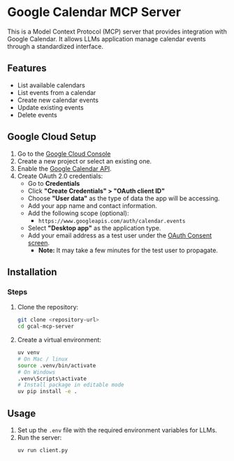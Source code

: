 # Google Calendar MCP Server

This is a Model Context Protocol (MCP) server that provides integration with Google Calendar. 
It allows LLMs application manage calendar events through a standardized interface.

## Features

- List available calendars
- List events from a calendar
- Create new calendar events
- Update existing events
- Delete events

## Google Cloud Setup

1. Go to the [Google Cloud Console](https://console.cloud.google.com)
2. Create a new project or select an existing one.
3. Enable the [Google Calendar API](https://console.cloud.google.com/apis/library/calendar-json.googleapis.com).
4. Create OAuth 2.0 credentials:
   - Go to **Credentials**
   - Click **"Create Credentials" > "OAuth client ID"**
   - Choose **"User data"** as the type of data the app will be accessing.
   - Add your app name and contact information.
   - Add the following scope (optional):
     - `https://www.googleapis.com/auth/calendar.events`
   - Select **"Desktop app"** as the application type.
   - Add your email address as a test user under the [OAuth Consent screen](https://console.cloud.google.com/apis/credentials/consent).
     - **Note:** It may take a few minutes for the test user to propagate.

## Installation


### Steps
1. Clone the repository:
   ```bash
   git clone <repository-url>
   cd gcal-mcp-server
   ```
2. Create a virtual environment:
   ```bash
   uv venv
   # On Mac / linux
   source .venv/bin/activate
   # On Windows
   .venv\Scripts\activate
   # Install package in editable mode
   uv pip install -e .
   ```

## Usage

1. Set up the `.env` file with the required environment variables for LLMs.
2. Run the server:
   ```bash
   uv run client.py
   ```

